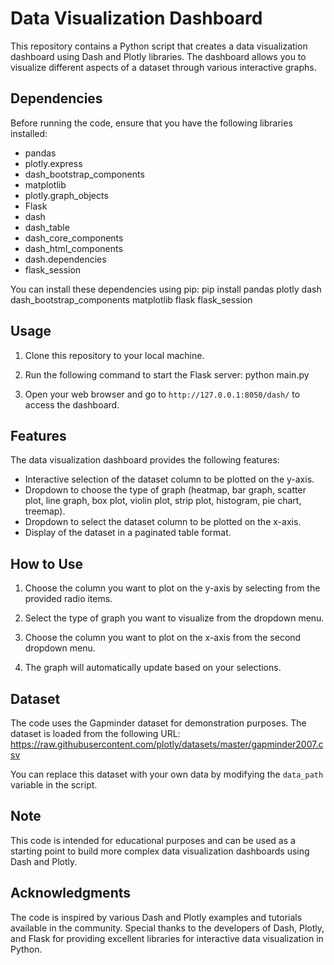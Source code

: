 # Data Visualization Dashboard

This repository contains a Python script that creates a data visualization dashboard using Dash and Plotly libraries. The dashboard allows you to visualize different aspects of a dataset through various interactive graphs.

## Dependencies

Before running the code, ensure that you have the following libraries installed:

- pandas
- plotly.express
- dash_bootstrap_components
- matplotlib
- plotly.graph_objects
- Flask
- dash
- dash_table
- dash_core_components
- dash_html_components
- dash.dependencies
- flask_session

You can install these dependencies using pip:
pip install pandas plotly dash dash_bootstrap_components matplotlib flask flask_session

## Usage

1. Clone this repository to your local machine.

2. Run the following command to start the Flask server:
python main.py

3. Open your web browser and go to `http://127.0.0.1:8050/dash/` to access the dashboard.

## Features

The data visualization dashboard provides the following features:

- Interactive selection of the dataset column to be plotted on the y-axis.
- Dropdown to choose the type of graph (heatmap, bar graph, scatter plot, line graph, box plot, violin plot, strip plot, histogram, pie chart, treemap).
- Dropdown to select the dataset column to be plotted on the x-axis.
- Display of the dataset in a paginated table format.

## How to Use

1. Choose the column you want to plot on the y-axis by selecting from the provided radio items.

2. Select the type of graph you want to visualize from the dropdown menu.

3. Choose the column you want to plot on the x-axis from the second dropdown menu.

4. The graph will automatically update based on your selections.

## Dataset

The code uses the Gapminder dataset for demonstration purposes. The dataset is loaded from the following URL:
https://raw.githubusercontent.com/plotly/datasets/master/gapminder2007.csv

You can replace this dataset with your own data by modifying the `data_path` variable in the script.

## Note

This code is intended for educational purposes and can be used as a starting point to build more complex data visualization dashboards using Dash and Plotly.

## Acknowledgments

The code is inspired by various Dash and Plotly examples and tutorials available in the community. Special thanks to the developers of Dash, Plotly, and Flask for providing excellent libraries for interactive data visualization in Python.

